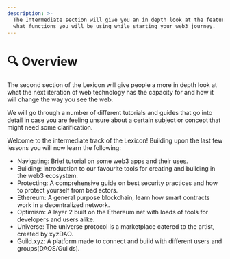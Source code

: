 ```yaml
---
description: >-
  The Intermediate section will give you an in depth look at the features and
  what functions you will be using while starting your web3 journey.
---
```


# 🔍 Overview

The second section of the Lexicon will give people a more in depth look at what the next iteration of web technology has the capacity for and how it will change the way you see the web.&#x20;

We will go through a number of different tutorials and guides that go into detail in case you are feeling unsure about a certain subject or concept that might need some clarification.&#x20;

Welcome to the intermediate track of the Lexicon! Building upon the last few lessons you will now learn the following:&#x20;

* Navigating: Brief tutorial on some web3 apps and their uses.
* Building: Introduction to our favourite tools for creating and building in the web3 ecosystem.
* Protecting: A comprehensive guide on best security practices and how to protect yourself from bad actors.
* Ethereum: A general purpose blockchain, learn how smart contracts work in a decentralized network.
* Optimism: A layer 2 built on the Ethereum net with loads of tools for developers and users alike.
* Universe: The universe protocol is a marketplace catered to the artist, created by xyzDAO.
* Guild.xyz: A platform made to connect and build with different users and groups(DAOS/Guilds).&#x20;



